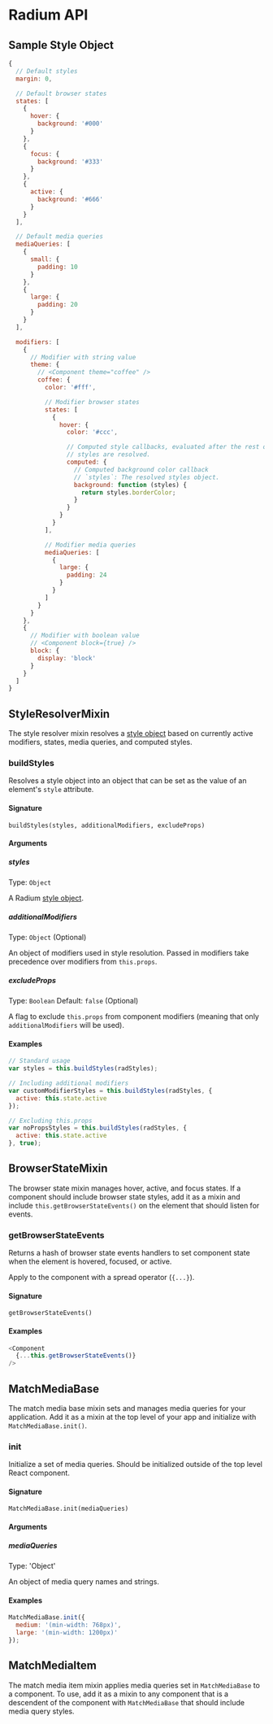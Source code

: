 # Radium API

## Sample Style Object

```js
{
  // Default styles
  margin: 0,

  // Default browser states
  states: [
    {
      hover: {
        background: '#000'
      }
    },
    {
      focus: {
        background: '#333'
      }
    },
    {
      active: {
        background: '#666'
      }
    }
  ],

  // Default media queries
  mediaQueries: [
    {
      small: {
        padding: 10
      }
    },
    {
      large: {
        padding: 20
      }
    }
  ],

  modifiers: [
    {
      // Modifier with string value
      theme: {
        // <Component theme="coffee" />
        coffee: {
          color: '#fff',

          // Modifier browser states
          states: [
            {
              hover: {
                color: '#ccc',

                // Computed style callbacks, evaluated after the rest of the
                // styles are resolved.
                computed: {
                  // Computed background color callback
                  // `styles`: The resolved styles object.
                  background: function (styles) {
                    return styles.borderColor;
                  }
                }
              }
            }
          ],

          // Modifier media queries
          mediaQueries: [
            {
              large: {
                padding: 24
              }
            }
          ]
        }
      }
    },
    {
      // Modifier with boolean value
      // <Component block={true} />
      block: {
        display: 'block'
      }
    }
  ]
}
```

## StyleResolverMixin

The style resolver mixin resolves a [style object](#sample-style-object) based on currently active modifiers, states, media queries, and computed styles.

### buildStyles

Resolves a style object into an object that can be set as the value of an element's `style` attribute.

#### Signature

`buildStyles(styles, additionalModifiers, excludeProps)`

#### Arguments

##### styles

Type: `Object`

A Radium [style object](#sample-style-object).

##### additionalModifiers

Type: `Object` (Optional)

An object of modifiers used in style resolution. Passed in modifiers take precedence over modifiers from `this.props`.

##### excludeProps

Type: `Boolean` Default: `false` (Optional)

A flag to exclude `this.props` from component modifiers (meaning that only `additionalModifiers` will be used).

#### Examples

```js
// Standard usage
var styles = this.buildStyles(radStyles);

// Including additional modifiers
var customModifierStyles = this.buildStyles(radStyles, {
  active: this.state.active
});

// Excluding this.props
var noPropsStyles = this.buildStyles(radStyles, {
  active: this.state.active
}, true);
```

## BrowserStateMixin

The browser state mixin manages hover, active, and focus states. If a component should include browser state styles, add it as a mixin and include `this.getBrowserStateEvents()` on the element that should listen for events.

### getBrowserStateEvents

Returns a hash of browser state events handlers to set component state when the element is hovered, focused, or active.

Apply to the component with a spread operator (`{...}`).

#### Signature

`getBrowserStateEvents()`

#### Examples

```js
<Component
  {...this.getBrowserStateEvents()}
/>
```

## MatchMediaBase

The match media base mixin sets and manages media queries for your application. Add it as a mixin at the top level of your app and initialize with `MatchMediaBase.init()`.

### init

Initialize a set of media queries. Should be initialized outside of the top level React component.

#### Signature

`MatchMediaBase.init(mediaQueries)`

#### Arguments

##### mediaQueries

Type: 'Object'

An object of media query names and strings.

#### Examples

```js
MatchMediaBase.init({
  medium: '(min-width: 768px)',
  large: '(min-width: 1200px)'
});
```

## MatchMediaItem

The match media item mixin applies media queries set in `MatchMediaBase` to a component. To use, add it as a mixin to any component that is a descendent of the component with `MatchMediaBase` that should include media query styles.
